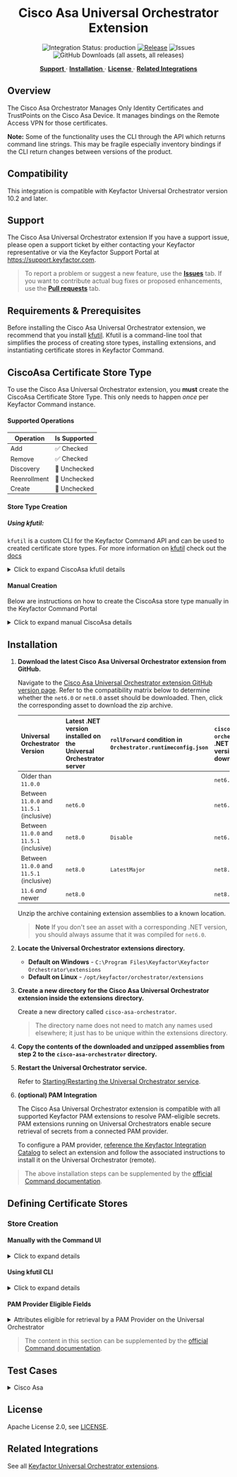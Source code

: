 <h1 align="center" style="border-bottom: none">
    Cisco Asa Universal Orchestrator Extension
</h1>

<p align="center">
  <!-- Badges -->
<img src="https://img.shields.io/badge/integration_status-production-3D1973?style=flat-square" alt="Integration Status: production" />
<a href="https://github.com/Keyfactor/cisco-asa-orchestrator/releases"><img src="https://img.shields.io/github/v/release/Keyfactor/cisco-asa-orchestrator?style=flat-square" alt="Release" /></a>
<img src="https://img.shields.io/github/issues/Keyfactor/cisco-asa-orchestrator?style=flat-square" alt="Issues" />
<img src="https://img.shields.io/github/downloads/Keyfactor/cisco-asa-orchestrator/total?style=flat-square&label=downloads&color=28B905" alt="GitHub Downloads (all assets, all releases)" />
</p>

<p align="center">
  <!-- TOC -->
  <a href="#support">
    <b>Support</b>
  </a>
  ·
  <a href="#installation">
    <b>Installation</b>
  </a>
  ·
  <a href="#license">
    <b>License</b>
  </a>
  ·
  <a href="https://github.com/orgs/Keyfactor/repositories?q=orchestrator">
    <b>Related Integrations</b>
  </a>
</p>

## Overview

The Cisco Asa Orchestrator Manages Only Identity Certificates and TrustPoints on the Cisco Asa Device.  It manages bindings on the Remote Access VPN for those certificates.

**Note:** Some of the functionality uses the CLI through the API which returns command line strings.  This may be fragile especially inventory bindings if the CLI return changes between versions of the product.



## Compatibility

This integration is compatible with Keyfactor Universal Orchestrator version 10.2 and later.

## Support
The Cisco Asa Universal Orchestrator extension If you have a support issue, please open a support ticket by either contacting your Keyfactor representative or via the Keyfactor Support Portal at https://support.keyfactor.com.

> To report a problem or suggest a new feature, use the **[Issues](../../issues)** tab. If you want to contribute actual bug fixes or proposed enhancements, use the **[Pull requests](../../pulls)** tab.

## Requirements & Prerequisites

Before installing the Cisco Asa Universal Orchestrator extension, we recommend that you install [kfutil](https://github.com/Keyfactor/kfutil). Kfutil is a command-line tool that simplifies the process of creating store types, installing extensions, and instantiating certificate stores in Keyfactor Command.



## CiscoAsa Certificate Store Type

To use the Cisco Asa Universal Orchestrator extension, you **must** create the CiscoAsa Certificate Store Type. This only needs to happen _once_ per Keyfactor Command instance.






#### Supported Operations

| Operation    | Is Supported                                                                                                           |
|--------------|------------------------------------------------------------------------------------------------------------------------|
| Add          | ✅ Checked        |
| Remove       | ✅ Checked     |
| Discovery    | 🔲 Unchecked  |
| Reenrollment | 🔲 Unchecked |
| Create       | 🔲 Unchecked     |

#### Store Type Creation

##### Using kfutil:
`kfutil` is a custom CLI for the Keyfactor Command API and can be used to created certificate store types.
For more information on [kfutil](https://github.com/Keyfactor/kfutil) check out the [docs](https://github.com/Keyfactor/kfutil?tab=readme-ov-file#quickstart)
   <details><summary>Click to expand CiscoAsa kfutil details</summary>

   ##### Using online definition from GitHub:
   This will reach out to GitHub and pull the latest store-type definition
   ```shell
   # CiscoAsa
   kfutil store-types create CiscoAsa
   ```

   ##### Offline creation using integration-manifest file:
   If required, it is possible to create store types from the [integration-manifest.json](./integration-manifest.json) included in this repo.
   You would first download the [integration-manifest.json](./integration-manifest.json) and then run the following command
   in your offline environment.
   ```shell
   kfutil store-types create --from-file integration-manifest.json
   ```
   </details>


#### Manual Creation
Below are instructions on how to create the CiscoAsa store type manually in
the Keyfactor Command Portal
   <details><summary>Click to expand manual CiscoAsa details</summary>

   Create a store type called `CiscoAsa` with the attributes in the tables below:

   ##### Basic Tab
   | Attribute | Value | Description |
   | --------- | ----- | ----- |
   | Name | CiscoAsa | Display name for the store type (may be customized) |
   | Short Name | CiscoAsa | Short display name for the store type |
   | Capability | CiscoAsa | Store type name orchestrator will register with. Check the box to allow entry of value |
   | Supports Add | ✅ Checked | Check the box. Indicates that the Store Type supports Management Add |
   | Supports Remove | ✅ Checked | Check the box. Indicates that the Store Type supports Management Remove |
   | Supports Discovery | 🔲 Unchecked |  Indicates that the Store Type supports Discovery |
   | Supports Reenrollment | 🔲 Unchecked |  Indicates that the Store Type supports Reenrollment |
   | Supports Create | 🔲 Unchecked |  Indicates that the Store Type supports store creation |
   | Needs Server | ✅ Checked | Determines if a target server name is required when creating store |
   | Blueprint Allowed | ✅ Checked | Determines if store type may be included in an Orchestrator blueprint |
   | Uses PowerShell | 🔲 Unchecked | Determines if underlying implementation is PowerShell |
   | Requires Store Password | 🔲 Unchecked | Enables users to optionally specify a store password when defining a Certificate Store. |
   | Supports Entry Password | 🔲 Unchecked | Determines if an individual entry within a store can have a password. |

   The Basic tab should look like this:

   ![CiscoAsa Basic Tab](docsource/images/CiscoAsa-basic-store-type-dialog.png)

   ##### Advanced Tab
   | Attribute | Value | Description |
   | --------- | ----- | ----- |
   | Supports Custom Alias | Required | Determines if an individual entry within a store can have a custom Alias. |
   | Private Key Handling | Required | This determines if Keyfactor can send the private key associated with a certificate to the store. Required because IIS certificates without private keys would be invalid. |
   | PFX Password Style | Default | 'Default' - PFX password is randomly generated, 'Custom' - PFX password may be specified when the enrollment job is created (Requires the Allow Custom Password application setting to be enabled.) |

   The Advanced tab should look like this:

   ![CiscoAsa Advanced Tab](docsource/images/CiscoAsa-advanced-store-type-dialog.png)

   > For Keyfactor **Command versions 24.4 and later**, a Certificate Format dropdown is available with PFX and PEM options. Ensure that **PFX** is selected, as this determines the format of new and renewed certificates sent to the Orchestrator during a Management job. Currently, all Keyfactor-supported Orchestrator extensions support only PFX.

   ##### Custom Fields Tab
   Custom fields operate at the certificate store level and are used to control how the orchestrator connects to the remote target server containing the certificate store to be managed. The following custom fields should be added to the store type:

   | Name | Display Name | Description | Type | Default Value/Options | Required |
   | ---- | ------------ | ---- | --------------------- | -------- | ----------- |
   | CommitToDisk | Commit To Disk | This controls if you will write to the disk or memory on the device when adding or removing certificates. | Bool | false | ✅ Checked |
   | ServerUsername | Server Username | The username to log into the target server (This field is automatically created). Check the No Value Checkbox when using GMSA Accounts. | Secret |  | 🔲 Unchecked |
   | ServerPassword | Server Password | The password that matches the username to log into the target server (This field is automatically created). Check the No Value Checkbox when using GMSA Accounts. | Secret |  | 🔲 Unchecked |
   | ServerUseSsl | Use SSL | Determines whether the server uses SSL or not (This field is automatically created). | Bool | true | ✅ Checked |

   The Custom Fields tab should look like this:

   ![CiscoAsa Custom Fields Tab](docsource/images/CiscoAsa-custom-fields-store-type-dialog.png)

   ##### Entry Parameters Tab

   | Name | Display Name | Description | Type | Default Value | Entry has a private key | Adding an entry | Removing an entry | Reenrolling an entry |
   | ---- | ------------ | ---- | ------------- | ----------------------- | ---------------- | ----------------- | ------------------- | ----------- |
   | interfaces | Interfaces Comma Separated | Comma separated list of Interfaces to bind to. One can be the primary certificate and the other can be the load balancing certificate. For inside here is a sample of binding to both primary and load balancing inside,inside vpnlb-ip. | String |  | 🔲 Unchecked | 🔲 Unchecked | 🔲 Unchecked | 🔲 Unchecked |

   The Entry Parameters tab should look like this:

   ![CiscoAsa Entry Parameters Tab](docsource/images/CiscoAsa-entry-parameters-store-type-dialog.png)

   </details>

## Installation

1. **Download the latest Cisco Asa Universal Orchestrator extension from GitHub.**

    Navigate to the [Cisco Asa Universal Orchestrator extension GitHub version page](https://github.com/Keyfactor/cisco-asa-orchestrator/releases/latest). Refer to the compatibility matrix below to determine whether the `net6.0` or `net8.0` asset should be downloaded. Then, click the corresponding asset to download the zip archive.

   | Universal Orchestrator Version | Latest .NET version installed on the Universal Orchestrator server | `rollForward` condition in `Orchestrator.runtimeconfig.json` | `cisco-asa-orchestrator` .NET version to download |
   | --------- | ----------- | ----------- | ----------- |
   | Older than `11.0.0` | | | `net6.0` |
   | Between `11.0.0` and `11.5.1` (inclusive) | `net6.0` | | `net6.0` |
   | Between `11.0.0` and `11.5.1` (inclusive) | `net8.0` | `Disable` | `net6.0` |
   | Between `11.0.0` and `11.5.1` (inclusive) | `net8.0` | `LatestMajor` | `net8.0` |
   | `11.6` _and_ newer | `net8.0` | | `net8.0` |

    Unzip the archive containing extension assemblies to a known location.

    > **Note** If you don't see an asset with a corresponding .NET version, you should always assume that it was compiled for `net6.0`.

2. **Locate the Universal Orchestrator extensions directory.**

    * **Default on Windows** - `C:\Program Files\Keyfactor\Keyfactor Orchestrator\extensions`
    * **Default on Linux** - `/opt/keyfactor/orchestrator/extensions`

3. **Create a new directory for the Cisco Asa Universal Orchestrator extension inside the extensions directory.**

    Create a new directory called `cisco-asa-orchestrator`.
    > The directory name does not need to match any names used elsewhere; it just has to be unique within the extensions directory.

4. **Copy the contents of the downloaded and unzipped assemblies from __step 2__ to the `cisco-asa-orchestrator` directory.**

5. **Restart the Universal Orchestrator service.**

    Refer to [Starting/Restarting the Universal Orchestrator service](https://software.keyfactor.com/Core-OnPrem/Current/Content/InstallingAgents/NetCoreOrchestrator/StarttheService.htm).


6. **(optional) PAM Integration**

    The Cisco Asa Universal Orchestrator extension is compatible with all supported Keyfactor PAM extensions to resolve PAM-eligible secrets. PAM extensions running on Universal Orchestrators enable secure retrieval of secrets from a connected PAM provider.

    To configure a PAM provider, [reference the Keyfactor Integration Catalog](https://keyfactor.github.io/integrations-catalog/content/pam) to select an extension and follow the associated instructions to install it on the Universal Orchestrator (remote).


> The above installation steps can be supplemented by the [official Command documentation](https://software.keyfactor.com/Core-OnPrem/Current/Content/InstallingAgents/NetCoreOrchestrator/CustomExtensions.htm?Highlight=extensions).



## Defining Certificate Stores



### Store Creation

#### Manually with the Command UI

<details><summary>Click to expand details</summary>

1. **Navigate to the _Certificate Stores_ page in Keyfactor Command.**

    Log into Keyfactor Command, toggle the _Locations_ dropdown, and click _Certificate Stores_.

2. **Add a Certificate Store.**

    Click the Add button to add a new Certificate Store. Use the table below to populate the **Attributes** in the **Add** form.

   | Attribute | Description |
   | --------- | ----------- |
   | Category | Select "CiscoAsa" or the customized certificate store name from the previous step. |
   | Container | Optional container to associate certificate store with. |
   | Client Machine | Hostname or IP of the Cisco Asa Device without the http:// or https:// prefix same sample would be 10.5.0.4. |
   | Store Path | Cisco Asa Certificate Types to manage for Now all that is supported is /Identity. |
   | Orchestrator | Select an approved orchestrator capable of managing `CiscoAsa` certificates. Specifically, one with the `CiscoAsa` capability. |
   | CommitToDisk | This controls if you will write to the disk or memory on the device when adding or removing certificates. |
   | ServerUsername | The username to log into the target server (This field is automatically created). Check the No Value Checkbox when using GMSA Accounts. |
   | ServerPassword | The password that matches the username to log into the target server (This field is automatically created). Check the No Value Checkbox when using GMSA Accounts. |
   | ServerUseSsl | Determines whether the server uses SSL or not (This field is automatically created). |

</details>



#### Using kfutil CLI

<details><summary>Click to expand details</summary>

1. **Generate a CSV template for the CiscoAsa certificate store**

    ```shell
    kfutil stores import generate-template --store-type-name CiscoAsa --outpath CiscoAsa.csv
    ```
2. **Populate the generated CSV file**

    Open the CSV file, and reference the table below to populate parameters for each **Attribute**.

   | Attribute | Description |
   | --------- | ----------- |
   | Category | Select "CiscoAsa" or the customized certificate store name from the previous step. |
   | Container | Optional container to associate certificate store with. |
   | Client Machine | Hostname or IP of the Cisco Asa Device without the http:// or https:// prefix same sample would be 10.5.0.4. |
   | Store Path | Cisco Asa Certificate Types to manage for Now all that is supported is /Identity. |
   | Orchestrator | Select an approved orchestrator capable of managing `CiscoAsa` certificates. Specifically, one with the `CiscoAsa` capability. |
   | Properties.CommitToDisk | This controls if you will write to the disk or memory on the device when adding or removing certificates. |
   | Properties.ServerUsername | The username to log into the target server (This field is automatically created). Check the No Value Checkbox when using GMSA Accounts. |
   | Properties.ServerPassword | The password that matches the username to log into the target server (This field is automatically created). Check the No Value Checkbox when using GMSA Accounts. |
   | Properties.ServerUseSsl | Determines whether the server uses SSL or not (This field is automatically created). |

3. **Import the CSV file to create the certificate stores**

    ```shell
    kfutil stores import csv --store-type-name CiscoAsa --file CiscoAsa.csv
    ```

</details>


#### PAM Provider Eligible Fields
<details><summary>Attributes eligible for retrieval by a PAM Provider on the Universal Orchestrator</summary>

If a PAM provider was installed _on the Universal Orchestrator_ in the [Installation](#Installation) section, the following parameters can be configured for retrieval _on the Universal Orchestrator_.

   | Attribute | Description |
   | --------- | ----------- |
   | ServerUsername | The username to log into the target server (This field is automatically created). Check the No Value Checkbox when using GMSA Accounts. |
   | ServerPassword | The password that matches the username to log into the target server (This field is automatically created). Check the No Value Checkbox when using GMSA Accounts. |

Please refer to the **Universal Orchestrator (remote)** usage section ([PAM providers on the Keyfactor Integration Catalog](https://keyfactor.github.io/integrations-catalog/content/pam)) for your selected PAM provider for instructions on how to load attributes orchestrator-side.
> Any secret can be rendered by a PAM provider _installed on the Keyfactor Command server_. The above parameters are specific to attributes that can be fetched by an installed PAM provider running on the Universal Orchestrator server itself.

</details>



> The content in this section can be supplemented by the [official Command documentation](https://software.keyfactor.com/Core-OnPrem/Current/Content/ReferenceGuide/Certificate%20Stores.htm?Highlight=certificate%20store).




</details>



## Test Cases

<details>
<summary>Cisco Asa</summary>

Case Number|Case Name|Enrollment Params|Expected Results|Passed|Screenshot
----|------------------------|------------------------------------|--------------|----------------|-------------------------
1|Inventory|N/A|Identity certificates only will be inventoried on the the device and appear in the Cisco Asa Store in Keyfactor Command|True|![](Images/TC1-Inventory.gif)
2|New Cert Enrollment To Identiy Certs with No Bindings|**Alias:** NoBindingCertTC2 **Interfaces Comma Separated:**|Cert will be Installed to Identity Certificates with Trustpoint name of NoBindingCertTC2|True|![](Images/TC2-EnrollNoBindings.gif)
3|New Cert Enrollment To Identiy Certs with Bindings|**Alias:** TC3EnrollWithBindings **Interfaces Comma Separated:** inside,dmz|Cert will be Installed to Identity Certificates with Trustpoint name of TC3EnrollWithBindings and bound to inside and dmz interfaces|True|![](Images/TC3-EnrollWithBindings.gif)
4|Renew Cert To Identiy Certs with No Bindings|**Alias:** NoBindingCertTC2 **Interfaces Comma Separated:**|Cert will Renewed to Identity Certificates with Trustpoint name of NoBindingCertTC2doublepipeSomeDateInt this is *not* a replace to prevent downtime.|True|![](Images/TC4-RenewNoBindings.gif)
5|Renew Cert To Identiy Certs with Bindings|**Alias:** TC3EnrollWithBindings **Interfaces Comma Separated:** inside,dmz|Cert will Renewed to Identity Certificates with Trustpoint name of TC3EnrollWithBindingsdoublepipeSomeDateInt this is *not* a replace to prevent downtime.  It will also be bound to dmz and inside interfaces.|True|![](Images/TC5-RenewNoBindings.gif)
6|Attempted Replace without overwrite flag To Identiy Certs with Bindings|**Alias:** TC3EnrollWithBindings **Interfaces Comma Separated:** inside,dmz|Job will fail and the result will indicate to use the overwrite flag|True|![](Images/TC6-SameNameNoOverwriteFlag.gif)
7|Remove Cert With Bindings|**Alias:** TC3EnrollWithBindingsdoublepipe587638726 **Interfaces Comma Separated:** inside,dmz|Identity Certifite will be deleted and bindings removed.|True|![](Images/TC7-RemoveCertWithBindings.gif)
8|Commit To Disk Test|**Alias:** CommitToDiskTC **Interfaces Comma Separated:**|After Enrollment the startup config and running config in Cisco Asa Should be the same|True|![](Images/TC8-CommitToDiskTest.gif)
9|Attempted Replace with overwrite flag To Identiy Certs with Bindings|**Alias:** TC3EnrollWithBindings **Interfaces Comma Separated:** inside,dmz|Since overwrite flag was used, it will add and rebind a new certificate named TC3EnrollWithBindingsdoublepipeSomeDateInt this is *not* a replace to prevent downtime|True|![](Images/TC9-SameNameWithOverwriteFlag.gif)

</details>


## License

Apache License 2.0, see [LICENSE](LICENSE).

## Related Integrations

See all [Keyfactor Universal Orchestrator extensions](https://github.com/orgs/Keyfactor/repositories?q=orchestrator).